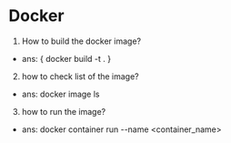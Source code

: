 # Docker

1. How to build the docker image? 
* ans: { docker build -t . }

2. how to check list of the image?
* ans: docker image ls

3. how to run the image?
* ans: docker container run --name <container_name>